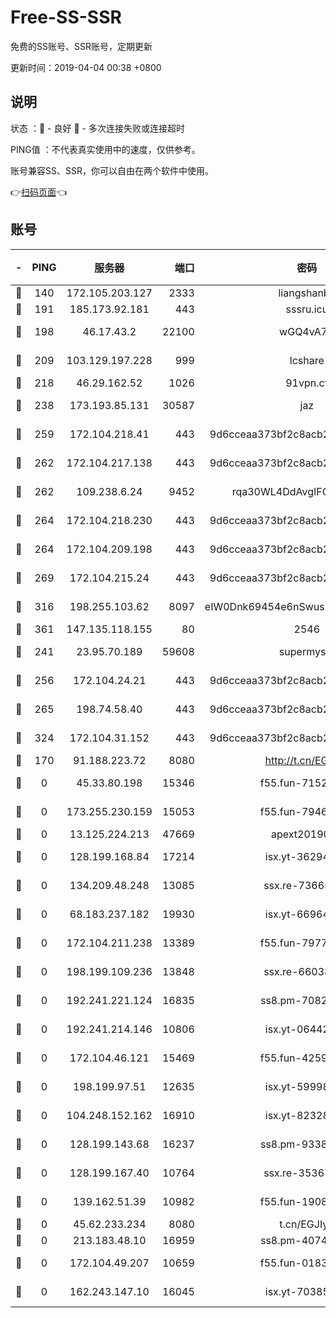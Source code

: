 # Free-SS-SSR

免费的SS账号、SSR账号，定期更新

更新时间：2019-04-04 00:38 +0800

## 说明

状态     ：🙂 - 良好 🙁 - 多次连接失败或连接超时

PING值   ：不代表真实使用中的速度，仅供参考。

账号兼容SS、SSR，你可以自由在两个软件中使用。

👉[扫码页面](https://liesauer.github.io/Free-SS-SSR/)👈

## 账号

|-|PING|服务器|端口|密码|加密方式|区域|
|:----:|:----:|:-----:|-----:|:----:|:----:|:----:|
|🙂|140|172.105.203.127|2333|liangshanbo|chacha20|JP|
|🙂|191|185.173.92.181|443|sssru.icu|rc4-md5|RU|
|🙂|198|46.17.43.2|22100|wGQ4vA7D|aes-256-gcm|RU|
|🙂|209|103.129.197.228|999|lcshare|aes-256-cfb|US|
|🙂|218|46.29.162.52|1026|91vpn.cf|rc4-md5|RU|
|🙂|238|173.193.85.131|30587|jaz|aes-256-cfb|US|
|🙂|259|172.104.218.41|443|9d6cceaa373bf2c8acb22e60b6a58be6|aes-256-cfb|US|
|🙂|262|172.104.217.138|443|9d6cceaa373bf2c8acb22e60b6a58be6|aes-256-cfb|US|
|🙂|262|109.238.6.24|9452|rqa30WL4DdAvgIFG6Fs3znzTa|aes-256-cfb|FR|
|🙂|264|172.104.218.230|443|9d6cceaa373bf2c8acb22e60b6a58be6|aes-256-cfb|US|
|🙂|264|172.104.209.198|443|9d6cceaa373bf2c8acb22e60b6a58be6|aes-256-cfb|US|
|🙂|269|172.104.215.24|443|9d6cceaa373bf2c8acb22e60b6a58be6|aes-256-cfb|US|
|🙂|316|198.255.103.62|8097|eIW0Dnk69454e6nSwuspv9DmS201tQ0D|aes-256-cfb|US|
|🙂|361|147.135.118.155|80|2546|chacha20|US|
|🙂|241|23.95.70.189|59608|supermyssr|chacha20-ietf|US|
|🙂|256|172.104.24.21|443|9d6cceaa373bf2c8acb22e60b6a58be6|aes-256-cfb|US|
|🙂|265|198.74.58.40|443|9d6cceaa373bf2c8acb22e60b6a58be6|aes-256-cfb|US|
|🙂|324|172.104.31.152|443|9d6cceaa373bf2c8acb22e60b6a58be6|aes-256-cfb|US|
|🙁|170|91.188.223.72|8080|http://t.cn/EGJIyrl|rc4-md5|RU|
|🙁|0|45.33.80.198|15346|f55.fun-71521977|aes-256-cfb|US|
|🙁|0|173.255.230.159|15053|f55.fun-79461545|aes-256-cfb|US|
|🙁|0|13.125.224.213|47669|apext2019001|chacha20|KR|
|🙁|0|128.199.168.84|17214|isx.yt-36294040|aes-256-cfb|SG|
|🙁|0|134.209.48.248|13085|ssx.re-73665624|aes-256-cfb|US|
|🙁|0|68.183.237.182|19930|isx.yt-66964025|aes-256-cfb|SG|
|🙁|0|172.104.211.238|13389|f55.fun-79775139|aes-256-cfb|US|
|🙁|0|198.199.109.236|13848|ssx.re-66038086|aes-256-cfb|US|
|🙁|0|192.241.221.124|16835|ss8.pm-70821734|aes-256-cfb|US|
|🙁|0|192.241.214.146|10806|isx.yt-06442485|aes-256-cfb|US|
|🙁|0|172.104.46.121|15469|f55.fun-42596050|aes-256-cfb|SG|
|🙁|0|198.199.97.51|12635|isx.yt-59998188|aes-256-cfb|US|
|🙁|0|104.248.152.162|16910|isx.yt-82328439|aes-256-cfb|SG|
|🙁|0|128.199.143.68|16237|ss8.pm-93382956|aes-256-cfb|SG|
|🙁|0|128.199.167.40|10764|ssx.re-35367150|aes-256-cfb|SG|
|🙁|0|139.162.51.39|10982|f55.fun-19086456|aes-256-cfb|SG|
|🙁|0|45.62.233.234|8080|t.cn/EGJIyrl|rc4-md5|CA|
|🙁|0|213.183.48.10|16959|ss8.pm-40746031|rc4-md5|RU|
|🙁|0|172.104.49.207|10659|f55.fun-01831291|aes-256-cfb|SG|
|🙁|0|162.243.147.10|16045|isx.yt-70385499|aes-256-cfb|US|
